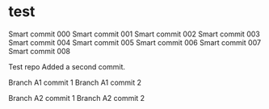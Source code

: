 # test

Smart commit 000
Smart commit 001
Smart commit 002
Smart commit 003
Smart commit 004
Smart commit 005
Smart commit 006
Smart commit 007
Smart commit 008



Test repo
Added a second commit.

Branch A1 commit 1
Branch A1 commit 2

Branch A2 commit 1
Branch A2 commit 2

